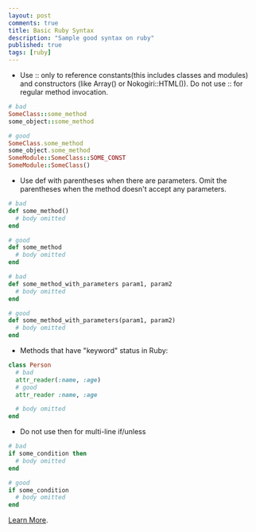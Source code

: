 ```yaml
---
layout: post
comments: true
title: Basic Ruby Syntax
description: "Sample good syntax on ruby"
published: true
tags: [ruby]
---
```


* Use :: only to reference constants(this includes classes and modules) and constructors (like Array() or Nokogiri::HTML()). Do not use :: for regular method invocation.

```ruby
# bad
SomeClass::some_method
some_object::some_method

# good
SomeClass.some_method
some_object.some_method
SomeModule::SomeClass::SOME_CONST
SomeModule::SomeClass()
```

* Use def with parentheses when there are parameters. Omit the parentheses when the method doesn't accept any parameters.

```ruby
# bad
def some_method()
  # body omitted
end

# good
def some_method
  # body omitted
end

# bad
def some_method_with_parameters param1, param2
  # body omitted
end

# good
def some_method_with_parameters(param1, param2)
  # body omitted
end
```
* Methods that have "keyword" status in Ruby:

```ruby
class Person
  # bad
  attr_reader(:name, :age)
  # good
  attr_reader :name, :age

  # body omitted
end
```

* Do not use then for multi-line if/unless

```ruby
# bad
if some_condition then
  # body omitted
end

# good
if some_condition
  # body omitted
end
```

[Learn More](https://github.com/bbatsov/ruby-style-guide#syntax).
